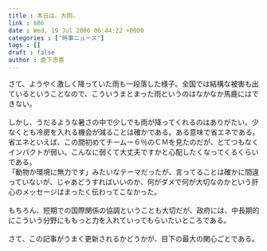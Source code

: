 ```yaml
---
title : 本日は、大雨。
link : 886
date : Wed, 19 Jul 2006 06:44:22 +0000
categories : ["時事ニュース"]
tags : []
draft : false
author : 倉下忠憲
---
```


さて、ようやく激しく降っていた雨も一段落した様子。全国では結構な被害も出ているということなので、こういうまとまった雨というのはなかなか馬鹿にはできない。<BR><BR>しかし、うだるような暑さの中で少しでも雨が降ってくれるのはありがたい。少なくとも冷房を入れる機会が減ることは確かである。ある意味で省エネである。<BR>省エネといえば、この間初めてチームー６％のＣＭを見たのだが、とてつもなくインパクトが弱い。こんなに弱くて大丈夫ですかと心配したくなってくるくらいである。<BR>「動物か環境に無力です」みたいなテーマだったが、言ってることは確かに間違っていないが、じゃあどうすればいいのか、何がダメで何が大切なのかという肝心のメッセージはまったく伝わってこなかった。<BR><BR>もちろん、短期での国際関係の協調ということも大切だが、政府には、中長期的にこういう分野にももっと力を入れていってもらいたいところである。<BR><BR>さて、この記事がうまく更新されるかどうかが、目下の最大の関心ごとである。<br><br>

